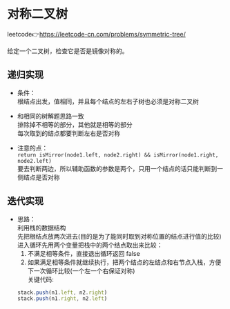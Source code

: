 # 对称二叉树  
leetcode👉https://leetcode-cn.com/problems/symmetric-tree/  

给定一个二叉树，检查它是否是镜像对称的。  

## 递归实现  
- 条件：  
  根结点出发，值相同，并且每个结点的左右子树也必须是对称二叉树  

- 和相同的树解题思路一致  
  排除掉不相等的部分，其他就是相等的部分  
  每次取到的结点都要判断左右是否对称  

- 注意的点：  
  `return isMirror(node1.left, node2.right) && isMirror(node1.right, node2.left)`  
  要去判断两边，所以辅助函数的参数是两个，只用一个结点的话只能判断到一侧结点是否对称  

## 迭代实现  
- 思路：  
  利用栈的数据结构  
  先把根结点放两次进去(目的是为了能同时取到对称位置的结点进行值的比较)  
  进入循环先用两个变量把栈中的两个结点取出来比较：  
    1. 不满足相等条件，直接退出循环返回 false  
    2. 如果满足相等条件就继续执行，把两个结点的左结点和右节点入栈，方便下一次循环比较(一个左一个右保证对称)  
  关键代码:  
  ```js
  stack.push(n1.left, n2.right)
  stack.push(n1.right, n2.left)
  ```